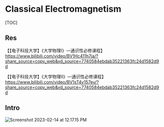 # Classical Electromagnetism

[TOC]



## Res
【【电子科技大学】《大学物理Ⅰ》—通识性必修课程】 https://www.bilibili.com/video/BV1Hc411h7ja/?share_source=copy_web&vd_source=7740584ebdab35221363fc24d1582d9d

【【电子科技大学】《大学物理Ⅱ》—通识性必修课程】 https://www.bilibili.com/video/BV1sT4y157ev/?share_source=copy_web&vd_source=7740584ebdab35221363fc24d1582d9d 



## Intro
![Screenshot 2023-02-14 at 12.17.15 PM](../../../../../Assets/Pics/Screenshot%202023-02-14%20at%2012.17.15%20PM.png)

